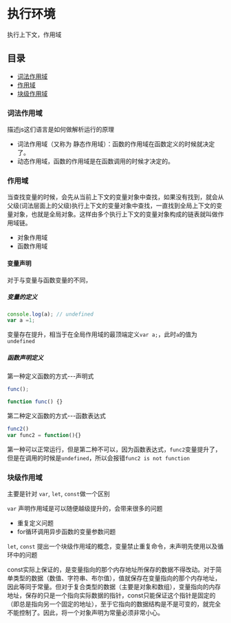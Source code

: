 # 执行环境

执行上下文，作用域

## 目录

* [词法作用域](#词法作用域)
* [作用域](#作用域)
* [块级作用域](#块级作用域)

### 词法作用域

描述js这们语言是如何做解析运行的原理

* 词法作用域（又称为 静态作用域）：函数的作用域在函数定义的时候就决定了。
* 动态作用域，函数的作用域是在函数调用的时候才决定的。

### 作用域

当查找变量的时候，会先从当前上下文的变量对象中查找，如果没有找到，就会从父级(词法层面上的父级)执行上下文的变量对象中查找，一直找到全局上下文的变量对象，也就是全局对象。这样由多个执行上下文的变量对象构成的链表就叫做作用域链。

* 对象作用域
* 函数作用域

#### 变量声明

对于与变量与函数变量的不同，

##### 变量的定义

```js
console.log(a); // undefined
var a =1;
```

变量存在提升，相当于在全局作用域的最顶端定义`var a;`，此时`a`的值为`undefined`

##### 函数声明定义

第一种定义函数的方式---声明式

```js
func();

function func() {}
```

第二种定义函数的方式---函数表达式

```js
func2()
var func2 = function(){}
```

第一种可以正常运行，但是第二种不可以，因为函数表达式，`func2`变量提升了，但是在调用的时候是`undefined`，所以会报错`func2 is not function`

### 块级作用域

主要是针对 `var`, `let`, `const`做一个区别

`var` 声明作用域是可以随便越级提升的，会带来很多的问题

* 重复定义问题
* for循环调用异步函数的变量参数问题

`let`, `const` 提出一个块级作用域的概念，变量禁止重复命令，未声明先使用以及循环中的问题

const实际上保证的，是变量指向的那个内存地址所保存的数据不得改动。对于简单类型的数据（数值、字符串、布尔值），值就保存在变量指向的那个内存地址，因此等同于常量。但对于复合类型的数据（主要是对象和数组），变量指向的内存地址，保存的只是一个指向实际数据的指针，const只能保证这个指针是固定的（即总是指向另一个固定的地址），至于它指向的数据结构是不是可变的，就完全不能控制了。因此，将一个对象声明为常量必须非常小心。
